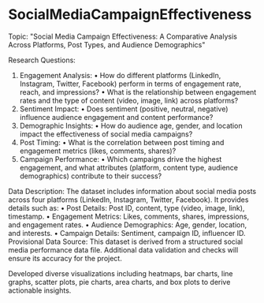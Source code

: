 # SocialMediaCampaignEffectiveness
Topic:
"Social Media Campaign Effectiveness: A Comparative Analysis Across Platforms, Post Types, and Audience Demographics"

Research Questions:
1.	Engagement Analysis:
•	How do different platforms (LinkedIn, Instagram, Twitter, Facebook) perform in terms of engagement rate, reach, and impressions?
•	What is the relationship between engagement rates and the type of content (video, image, link) across platforms?
2.	Sentiment Impact:
•	Does sentiment (positive, neutral, negative) influence audience engagement and content performance?
3.	Demographic Insights:
•	How do audience age, gender, and location impact the effectiveness of social media campaigns?
4.	Post Timing:
•	What is the correlation between post timing and engagement metrics (likes, comments, shares)?
5.	Campaign Performance:
•	Which campaigns drive the highest engagement, and what attributes (platform, content type, audience demographics) contribute to their success?

Data Description:
The dataset includes information about social media posts across four platforms (LinkedIn, Instagram, Twitter, Facebook). It provides details such as:
•	Post Details: Post ID, content, type (video, image, link), timestamp.
•	Engagement Metrics: Likes, comments, shares, impressions, and engagement rates.
•	Audience Demographics: Age, gender, location, and interests.
•	Campaign Details: Sentiment, campaign ID, influencer ID.
Provisional Data Source:
This dataset is derived from a structured social media performance data file. Additional data validation and checks will ensure its accuracy for the project.

Developed diverse visualizations including heatmaps, bar charts, line graphs, scatter plots, pie charts, area charts, and box plots to derive actionable insights.
